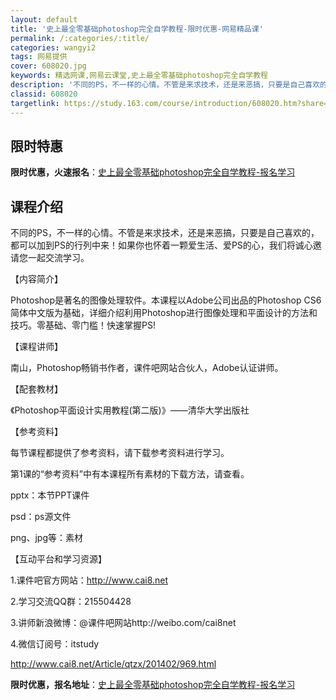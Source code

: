 ```yaml
---
layout: default
title: '史上最全零基础photoshop完全自学教程-限时优惠-网易精品课'
permalink: /:categories/:title/
categories: wangyi2
tags: 网易提供
cover: 608020.jpg
keywords: 精选网课,网易云课堂,史上最全零基础photoshop完全自学教程
description: '不同的PS，不一样的心情。不管是来求技术，还是来恶搞，只要是自己喜欢的，都可以加到PS的行列中来！如果你也怀着一颗爱生活'
classid: 608020
targetlink: https://study.163.com/course/introduction/608020.htm?share=1&shareId=1025206652&utm_campaign=share&utm_medium=iphoneShare&utm_source=&utm_u=1025206652
---
```


## 限时特惠

**限时优惠，火速报名**：[史上最全零基础photoshop完全自学教程-报名学习](https://study.163.com/course/introduction/608020.htm?share=1&shareId=1025206652&utm_campaign=share&utm_medium=iphoneShare&utm_source=&utm_u=1025206652)

## 课程介绍

不同的PS，不一样的心情。不管是来求技术，还是来恶搞，只要是自己喜欢的，都可以加到PS的行列中来！如果你也怀着一颗爱生活、爱PS的心，我们将诚心邀请您一起交流学习。

 

【内容简介】

 Photoshop是著名的图像处理软件。本课程以Adobe公司出品的Photoshop CS6简体中文版为基础，详细介绍利用Photoshop进行图像处理和平面设计的方法和技巧。零基础、零门槛！快速掌握PS! 



【课程讲师】 

南山，Photoshop畅销书作者，课件吧网站合伙人，Adobe认证讲师。  



【配套教材】

 《Photoshop平面设计实用教程(第二版)》——清华大学出版社

 

【参考资料】

 每节课程都提供了参考资料，请下载参考资料进行学习。

 第1课的“参考资料”中有本课程所有素材的下载方法，请查看。

 pptx：本节PPT课件

 psd：ps源文件

 png、jpg等：素材 



【互动平台和学习资源】 

1.课件吧官方网站：http://www.cai8.net 

2.学习交流QQ群：215504428 

3.讲师新浪微博：@课件吧网站http://weibo.com/cai8net   

4.微信订阅号：itstudy

 http://www.cai8.net/Article/qtzx/201402/969.html

**限时优惠，报名地址**：[史上最全零基础photoshop完全自学教程-报名学习](https://study.163.com/course/introduction/608020.htm?share=1&shareId=1025206652&utm_campaign=share&utm_medium=iphoneShare&utm_source=&utm_u=1025206652)

